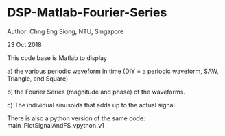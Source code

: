# DSP-Matlab-Fourier-Series
Author:
Chng Eng Siong, NTU, Singapore


23 Oct 2018

This code base is Matlab to display

a) the various periodic waveform in time (DIY = a periodic waveform,
SAW, Triangle, and Square)

b) the Fourier Series (magnitude and phase) of the waveforms.

c) The individual sinusoids that adds up to the actual signal.



There is also a python version of the same code:
main_PlotSignalAndFS_vpython_v1
